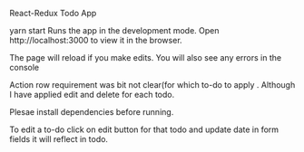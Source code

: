React-Redux Todo App

yarn start
Runs the app in the development mode.
Open http://localhost:3000 to view it in the browser.

The page will reload if you make edits.
You will also see any errors in the console

Action row requirement was bit not clear(for which to-do to apply . Although I have applied edit and delete for each todo.

Plesae install dependencies before running.

To edit a to-do click on edit button for that todo and update date in form fields it will reflect in todo.

